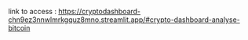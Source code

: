 link to access : https://cryptodashboard-chn9ez3nnwlmrkgquz8mno.streamlit.app/#crypto-dashboard-analyse-bitcoin

